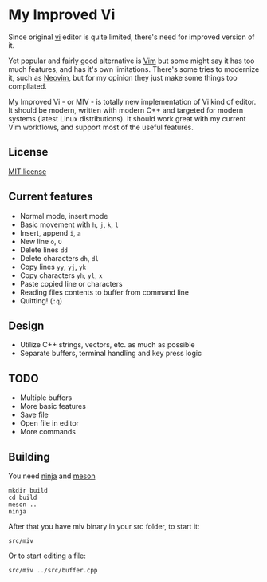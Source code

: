 # My Improved Vi

Since original [vi](https://en.wikipedia.org/wiki/Vi) editor is quite limited,
there's need for improved version of it.

Yet popular and fairly good alternative is [Vim](https://en.wikipedia.org/wiki/Vim_(text_editor))
but some might say it has too much features, and has it's own limitations.
There's some tries to modernize it, such as [Neovim](https://neovim.io/),
but for my opinion they just make some things too compliated.

My Improved Vi - or MIV - is totally new implementation of Vi kind of editor.
It should be modern, written with modern C++ and targeted for modern systems (latest Linux distributions).
It should work great with my current Vim workflows, and support most of the useful features.


## License

[MIT license](LICENSE)


## Current features

- Normal mode, insert mode
- Basic movement with `h`, `j`, `k`, `l`
- Insert, append `i`, `a`
- New line `o`, `O`
- Delete lines `dd`
- Delete characters `dh`, `dl`
- Copy lines `yy`, `yj`, `yk`
- Copy characters `yh`, `yl`, `x`
- Paste copied line or characters
- Reading files contents to buffer from command line
- Quitting! (`:q`)

## Design

- Utilize C++ strings, vectors, etc. as much as possible
- Separate buffers, terminal handling and key press logic

## TODO

- Multiple buffers
- More basic features
- Save file
- Open file in editor
- More commands

## Building

You need [ninja](https://ninja-build.org/) and [meson](http://mesonbuild.com/)

    mkdir build
    cd build
    meson ..
    ninja

After that you have miv binary in your src folder, to start it:

    src/miv

Or to start editing a file:

    src/miv ../src/buffer.cpp
